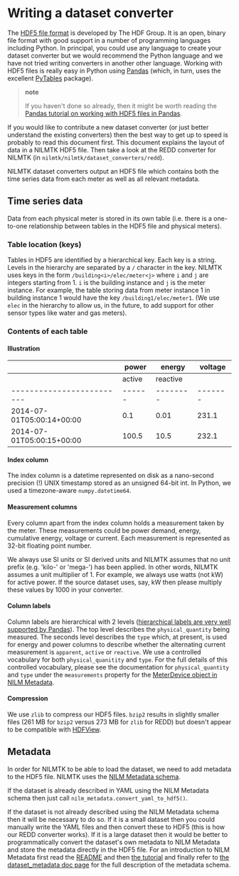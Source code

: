 # Writing a dataset converter

The [HDF5 file format](http://www.hdfgroup.org/HDF5) is developed by The
HDF Group. It is an open, binary file format with good support in a
number of programming languages including Python. In principal, you
could use any language to create your dataset converter but we would
recommend the Python language and we have not tried writing converters
in another other language. Working with HDF5 files is really easy in
Python using [Pandas](http://pandas.pydata.org/) (which, in turn, uses
the excellent [PyTables](http://www.pytables.org) package).

> **note**
>
> If you haven't done so already, then it might be worth reading the
> [Pandas tutorial on working with HDF5 files in
> Pandas](http://pandas.pydata.org/pandas-docs/stable/io.html#hdf5-pytables).

If you would like to contribute a new dataset converter (or just better
understand the existing converters) then the best way to get up to speed
is probably to read this document first. This document explains the
layout of data in a NILMTK HDF5 file. Then take a look at the REDD
converter for NILMTK (in `nilmtk/nilmtk/dataset_converters/redd`).

NILMTK dataset converters output an HDF5 file which contains both the
time series data from each meter as well as all relevant metadata.


## Time series data

Data from each physical meter is stored in its own table (i.e. there is
a one-to-one relationship between tables in the HDF5 file and physical
meters).


### Table location (keys)

Tables in HDF5 are identified by a hierarchical key. Each key is a
string. Levels in the hierarchy are separated by a `/` character in the
key. NILMTK uses keys in the form `/building<i>/elec/meter<j>` where `i`
and `j` are integers starting from 1. `i` is the building instance and
`j` is the meter instance. For example, the table storing data from
meter instance 1 in building instance 1 would have the key
`/building1/elec/meter1`. (We use `elec` in the hierarchy to allow us,
in the future, to add support for other sensor types like water and gas
meters).

### Contents of each table

#### Illustration

|                           |  power | energy   | voltage |
| ------------------------- | ------ | -------- | ------- |
|                           | active | reactive |         |
| ------------------------- | ------ | -------- | ------- |
| 2014-07-01T05:00:14+00:00 |    0.1 |     0.01 |   231.1 |
| 2014-07-01T05:00:15+00:00 |  100.5 |    10.5  |   232.1 |

#### Index column

The index column is a datetime represented on disk as a nano-second
precision (!) UNIX timestamp stored as an unsigned 64-bit int. In
Python, we used a timezone-aware `numpy.datetime64`.

#### Measurement columns

Every column apart from the index column holds a measurement taken by
the meter. These measurements could be power demand, energy, cumulative
energy, voltage or current. Each measurement is represented as 32-bit
floating point number.

We always use SI units or SI derived units and NILMTK assumes that no
unit prefix (e.g. 'kilo-' or 'mega-') has been applied. In other words,
NILMTK assumes a unit multiplier of 1. For example, we always use watts
(not kW) for active power. If the source dataset uses, say, kW then
please multiply these values by 1000 in your converter.

#### Column labels

Column labels are hierarchical with 2 levels ([hierarchical labels are
very well supported by
Pandas](http://pandas.pydata.org/pandas-docs/stable/indexing.html#hierarchical-indexing-multiindex)).
The top level describes the `physical_quantity` being measured. The
seconds level describes the `type` which, at present, is used for energy
and power columns to describe whether the alternating current
measurement is `apparent`, `active` or `reactive`. We use a controlled
vocabulary for both `physical_quanitity` and `type`. For the full
details of this controlled vocabulary, please see the documentation for
`physical_quantity` and `type` under the `measurements` property for the
[MeterDevice object in NILM
Metadata](http://nilm-metadata.readthedocs.org/en/latest/dataset_metadata.html#meterdevice).

#### Compression

We use `zlib` to compress our HDF5 files. `bzip2` results in slightly
smaller files (261 MB for `bzip2` versus 273 MB for `zlib` for REDD) but
doesn't appear to be compatible with
[HDFView](http://www.hdfgroup.org/products/java/release/download.html).


## Metadata

In order for NILMTK to be able to load the dataset, we need to add
metadata to the HDF5 file. NILMTK uses the [NILM Metadata
schema](https://github.com/nilmtk/nilm_metadata).

If the dataset is already described in YAML using the NILM Metadata
schema then just call `nilm_metadata.convert_yaml_to_hdf5()`.

If the dataset is not already described using the NILM Metadata schema
then it will be necessary to do so. If it is a small dataset then you
could manually write the YAML files and then convert these to HDF5 (this
is how our REDD converter works). If it is a large dataset then it would
be better to programmatically convert the dataset's own metadata to NILM
Metadata and store the metadata directly in the HDF5 file. For an
introduction to NILM Metadata first read the
[README](https://github.com/nilmtk/nilm_metadata/blob/master/README.md)
and then [the
tutorial](http://nilm-metadata.readthedocs.org/en/latest/tutorial.html)
and finally refer to [the dataset\_metadata doc
page](http://nilm-metadata.readthedocs.org/en/latest/dataset_metadata.html)
for the full description of the metadata schema.
